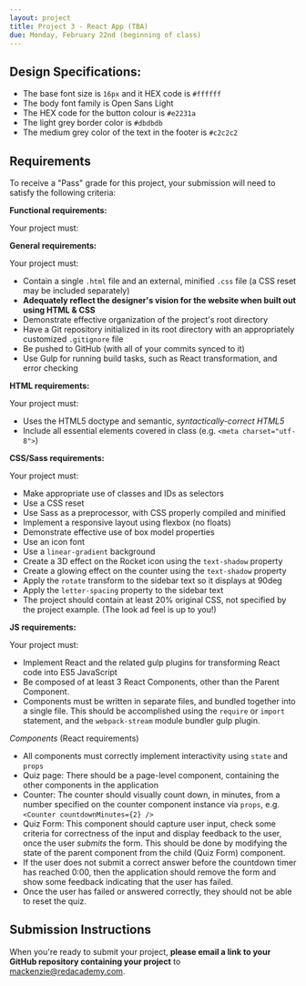 ```yaml
---
layout: project
title: Project 3 - React App (TBA)
due: Monday, February 22nd (beginning of class)
---
```


## Design Specifications:

- The base font size is `16px` and it HEX code is `#ffffff`
- The body font family is Open Sans Light
- The HEX code for the button colour is `#e2231a`
- The light grey border color is `#dbdbdb`
- The medium grey color of the text in the footer is `#c2c2c2`

## Requirements

To receive a "Pass" grade for this project, your submission will need to satisfy the following criteria:

**Functional requirements:**

Your project must:


**General requirements:**

Your project must:

- Contain a single `.html` file and an external, minified `.css` file (a CSS reset may be included separately)
- **Adequately reflect the designer's vision for the website when built out using HTML & CSS**
- Demonstrate effective organization of the project's root directory
- Have a Git repository initialized in its root directory with an appropriately customized `.gitignore` file
- Be pushed to GitHub (with all of your commits synced to it)
- Use Gulp for running build tasks, such as React transformation, and error checking

**HTML requirements:**

Your project must:

- Uses the HTML5 doctype and semantic, *syntactically-correct HTML5*
- Include all essential elements covered in class (e.g. `<meta charset="utf-8">`)

**CSS/Sass requirements:**

Your project must:

- Make appropriate use of classes and IDs as selectors
- Use a CSS reset
- Use Sass as a preprocessor, with CSS properly compiled and minified
- Implement a responsive layout using flexbox (no floats)
- Demonstrate effective use of box model properties
- Use an icon font
- Use a `linear-gradient` background
- Create a 3D effect on the Rocket icon using the `text-shadow` property
- Create a glowing effect on the counter using the `text-shadow` property
- Apply the `rotate` transform to the sidebar text so it displays at 90deg
- Apply the `letter-spacing` property to the sidebar text
- The project should contain at least 20% original CSS, not specified by the project example.
(The look ad feel is up to you!)

**JS requirements:**

Your project must:

- Implement React and the related gulp plugins for transforming React code into ES5 JavaScript
- Be composed of at least 3 React Components, other than the Parent Component.
- Components must be written in separate files, and bundled together into a single file. This should be accomplished using the `require` or `import` statement, and the `webpack-stream` module bundler gulp plugin.

*Components* (React requirements)
- All components must correctly implement interactivity using `state` and `props`
- Quiz page: There should be a page-level component, containing the other components in the application
- Counter: The counter should visually count down, in minutes, from a number specified on the counter component instance via `props`, e.g. `<Counter countdownMinutes={2} />`
- Quiz Form: This component should capture user input, check some criteria for correctness of the input and display feedback to the user, once the user *submits* the form. This should be done by modifying the state of the parent component from the child (Quiz Form) component.
- If the user does not submit a correct answer before the countdown timer has reached 0:00, then the application should remove the form and show some feedback indicating that the user has failed.
- Once the user has failed or answered correctly, they should not be able to reset the quiz.

## Submission Instructions

When you're ready to submit your project, **please email a link to your GitHub repository containing your project** to [mackenzie@redacademy.com](mailto:mackenzie@redacademy.com).
